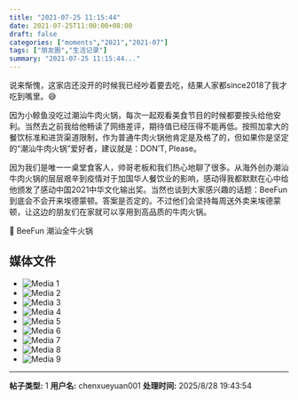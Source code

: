 ```yaml
---
title: "2021-07-25 11:15:44"
date: 2021-07-25T11:00:00+08:00
draft: false
categories: ["moments","2021","2021-07"]
tags: ["朋友圈","生活记录"]
summary: "2021-07-25 11:15:44..."
---
```


说来惭愧，这家店还没开的时候我已经吵着要去吃，结果人家都since2018了我才吃到嘴里。😅

因为小鲸鱼没吃过潮汕牛肉火锅，每次一起观看美食节目的时候都要按头给他安利。当然去之前我给他畅读了网络差评，期待值已经压得不能再低。按照加拿大的餐饮标准和进货渠道限制，作为普通牛肉火锅他肯定是及格了的，但如果你是坚定的“潮汕牛肉火锅”爱好者，建议就是：DON’T, Please。

因为我们是唯一一桌堂食客人，帅哥老板和我们热心地聊了很多。从海外创办潮汕牛肉火锅的层层艰辛到疫情对于加国华人餐饮业的影响，感动得我都默默在心中给他颁发了感动中国2021中华文化输出奖。当然也谈到大家感兴趣的话题：BeeFun到底会不会开来埃德蒙顿。答案是否定的。不过他们会坚持每周送外卖来埃德蒙顿，让这边的朋友们在家就可以享用到高品质的牛肉火锅。

📍 BeeFun 潮汕全牛火锅

## 媒体文件

- ![Media 1](/Moments/photos/2021-07-25/202107251115440.jpg)
- ![Media 2](/Moments/photos/2021-07-25/202107251115441.jpg)
- ![Media 3](/Moments/photos/2021-07-25/202107251115442.jpg)
- ![Media 4](/Moments/photos/2021-07-25/202107251115443.jpg)
- ![Media 5](/Moments/photos/2021-07-25/202107251115444.jpg)
- ![Media 6](/Moments/photos/2021-07-25/202107251115445.jpg)
- ![Media 7](/Moments/photos/2021-07-25/202107251115446.jpg)
- ![Media 8](/Moments/photos/2021-07-25/202107251115447.jpg)
- ![Media 9](/Moments/photos/2021-07-25/202107251115448.jpg)

---

**帖子类型:** 1
**用户名:** chenxueyuan001
**处理时间:** 2025/8/28 19:43:54